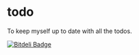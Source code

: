 todo
====

To keep myself up to date with all the todos.


[![Bitdeli Badge](https://d2weczhvl823v0.cloudfront.net/arvind-naidu/todo/trend.png)](https://bitdeli.com/free "Bitdeli Badge")

